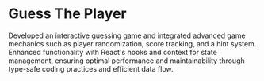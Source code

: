 # Guess The Player

Developed an interactive guessing game and integrated advanced game mechanics such as player randomization, score tracking, and a hint system. Enhanced functionality with React's hooks and context for state management, ensuring optimal performance and maintainability through type-safe coding practices and efficient data flow.
